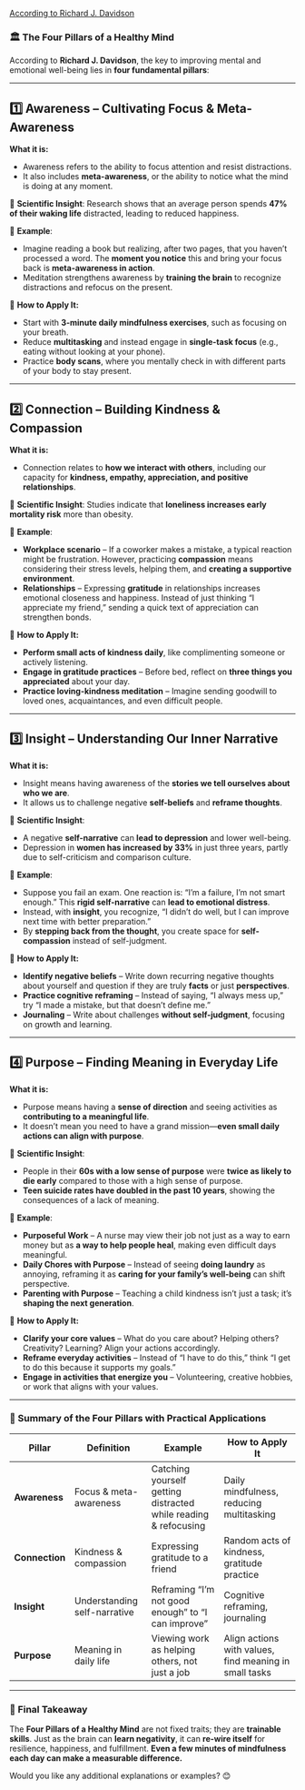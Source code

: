 [According to Richard J. Davidson](https://www.youtube.com/watch?v=7CBfCW67xT8&t=786s)
### 🏛️ **The Four Pillars of a Healthy Mind**

According to **Richard J. Davidson**, the key to improving mental and emotional well-being lies in **four fundamental pillars**:

---

## **1️⃣ Awareness – Cultivating Focus & Meta-Awareness**

**What it is:**

- Awareness refers to the ability to focus attention and resist distractions.
- It also includes **meta-awareness**, or the ability to notice what the mind is doing at any moment.

🔹 **Scientific Insight**: Research shows that an average person spends **47% of their waking life** distracted, leading to reduced happiness.

🔹 **Example**:

- Imagine reading a book but realizing, after two pages, that you haven’t processed a word. The **moment you notice** this and bring your focus back is **meta-awareness in action**.
- Meditation strengthens awareness by **training the brain** to recognize distractions and refocus on the present.

🔹 **How to Apply It:**

- Start with **3-minute daily mindfulness exercises**, such as focusing on your breath.
- Reduce **multitasking** and instead engage in **single-task focus** (e.g., eating without looking at your phone).
- Practice **body scans**, where you mentally check in with different parts of your body to stay present.

---

## **2️⃣ Connection – Building Kindness & Compassion**

**What it is:**

- Connection relates to **how we interact with others**, including our capacity for **kindness, empathy, appreciation, and positive relationships**.

🔹 **Scientific Insight**: Studies indicate that **loneliness increases early mortality risk** more than obesity.

🔹 **Example**:

- **Workplace scenario** – If a coworker makes a mistake, a typical reaction might be frustration. However, practicing **compassion** means considering their stress levels, helping them, and **creating a supportive environment**.
- **Relationships** – Expressing **gratitude** in relationships increases emotional closeness and happiness. Instead of just thinking “I appreciate my friend,” sending a quick text of appreciation can strengthen bonds.

🔹 **How to Apply It:**

- **Perform small acts of kindness daily**, like complimenting someone or actively listening.
- **Engage in gratitude practices** – Before bed, reflect on **three things you appreciated** about your day.
- **Practice loving-kindness meditation** – Imagine sending goodwill to loved ones, acquaintances, and even difficult people.

---

## **3️⃣ Insight – Understanding Our Inner Narrative**

**What it is:**

- Insight means having awareness of the **stories we tell ourselves about who we are**.
- It allows us to challenge negative **self-beliefs** and **reframe thoughts**.

🔹 **Scientific Insight**:

- A negative **self-narrative** can **lead to depression** and lower well-being.
- Depression in **women has increased by 33%** in just three years, partly due to self-criticism and comparison culture.

🔹 **Example**:

- Suppose you fail an exam. One reaction is: “I’m a failure, I’m not smart enough.” This **rigid self-narrative** can **lead to emotional distress**.
- Instead, with **insight**, you recognize, “I didn’t do well, but I can improve next time with better preparation.”
- By **stepping back from the thought**, you create space for **self-compassion** instead of self-judgment.

🔹 **How to Apply It:**

- **Identify negative beliefs** – Write down recurring negative thoughts about yourself and question if they are truly **facts** or just **perspectives**.
- **Practice cognitive reframing** – Instead of saying, “I always mess up,” try “I made a mistake, but that doesn’t define me.”
- **Journaling** – Write about challenges **without self-judgment**, focusing on growth and learning.

---

## **4️⃣ Purpose – Finding Meaning in Everyday Life**

**What it is:**

- Purpose means having a **sense of direction** and seeing activities as **contributing to a meaningful life**.
- It doesn’t mean you need to have a grand mission—**even small daily actions can align with purpose**.

🔹 **Scientific Insight**:

- People in their **60s with a low sense of purpose** were **twice as likely to die early** compared to those with a high sense of purpose.
- **Teen suicide rates have doubled in the past 10 years**, showing the consequences of a lack of meaning.

🔹 **Example**:

- **Purposeful Work** – A nurse may view their job not just as a way to earn money but as **a way to help people heal**, making even difficult days meaningful.
- **Daily Chores with Purpose** – Instead of seeing **doing laundry** as annoying, reframing it as **caring for your family’s well-being** can shift perspective.
- **Parenting with Purpose** – Teaching a child kindness isn’t just a task; it’s **shaping the next generation**.

🔹 **How to Apply It:**

- **Clarify your core values** – What do you care about? Helping others? Creativity? Learning? Align your actions accordingly.
- **Reframe everyday activities** – Instead of “I have to do this,” think “I get to do this because it supports my goals.”
- **Engage in activities that energize you** – Volunteering, creative hobbies, or work that aligns with your values.

---

### **🔄 Summary of the Four Pillars with Practical Applications**

|Pillar|Definition|Example|How to Apply It|
|---|---|---|---|
|**Awareness**|Focus & meta-awareness|Catching yourself getting distracted while reading & refocusing|Daily mindfulness, reducing multitasking|
|**Connection**|Kindness & compassion|Expressing gratitude to a friend|Random acts of kindness, gratitude practice|
|**Insight**|Understanding self-narrative|Reframing “I’m not good enough” to “I can improve”|Cognitive reframing, journaling|
|**Purpose**|Meaning in daily life|Viewing work as helping others, not just a job|Align actions with values, find meaning in small tasks|

---

### **🌟 Final Takeaway**

The **Four Pillars of a Healthy Mind** are not fixed traits; they are **trainable skills**. Just as the brain can **learn negativity**, it can **re-wire itself** for resilience, happiness, and fulfillment. **Even a few minutes of mindfulness each day can make a measurable difference.**

Would you like any additional explanations or examples? 😊